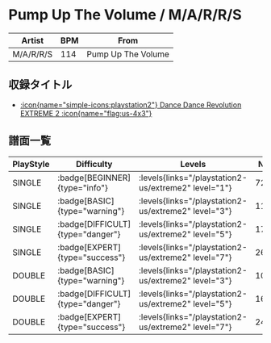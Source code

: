 # Pump Up The Volume / M/A/R/R/S

|Artist|BPM|From|
|------|---|----|
|M/A/R/R/S|114|Pump Up The Volume|

## 収録タイトル

- [:icon{name="simple-icons:playstation2"} Dance Dance Revolution EXTREME 2 :icon{name="flag:us-4x3"}](/playstation2-us/extreme2)

## 譜面一覧

|PlayStyle|Difficulty|Levels|Notes|Movie|
|---------|----------|------|-----|-----|
|SINGLE| :badge[BEGINNER]{type="info"}| :levels{links="/playstation2-us/extreme2" level="1"}|72/1||
|SINGLE| :badge[BASIC]{type="warning"}| :levels{links="/playstation2-us/extreme2" level="3"}|113/18||
|SINGLE| :badge[DIFFICULT]{type="danger"}| :levels{links="/playstation2-us/extreme2" level="5"}|172/12||
|SINGLE| :badge[EXPERT]{type="success"}| :levels{links="/playstation2-us/extreme2" level="7"}|264/14||
|DOUBLE| :badge[BASIC]{type="warning"}| :levels{links="/playstation2-us/extreme2" level="3"}|103/22||
|DOUBLE| :badge[DIFFICULT]{type="danger"}| :levels{links="/playstation2-us/extreme2" level="5"}|169/12||
|DOUBLE| :badge[EXPERT]{type="success"}| :levels{links="/playstation2-us/extreme2" level="7"}|246/30||
